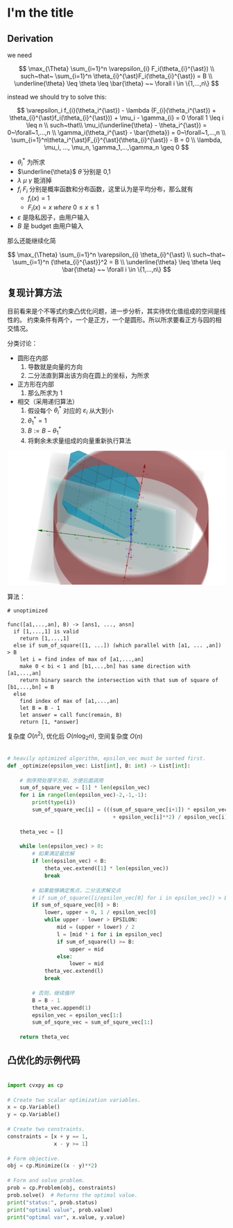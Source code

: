 # I'm the title

## Derivation

we need

$$
\max_{\Theta} \sum_{i=1}^n \varepsilon_{i} F_i(\theta_{i}^{\ast}) \\
such~that~ \sum_{i=1}^n \theta_{i}^{\ast}F_i(\theta_{i}^{\ast}) = B \\
\underline{\theta} \leq \theta \leq  \bar{\theta} ~~ \forall i \in \{1,...,n\}
$$

instead we should try to solve this:

$$
\varepsilon_i f_{i}(\theta_i^{\ast}) - \lambda (F_{i}(\theta_i^{\ast}) +
\theta_{i}^{\ast}f_i(\theta_{i}^{\ast})) + \mu_i - \gamma_{i} = 0 \forall 1 \leq i \leq n \\
such~that\\
\mu_i(\underline{\theta} - \theta_i^{\ast}) = 0~\forall~1,...,n \\
\gamma_i(\theta_i^{\ast} - \bar{\theta}) = 0~\forall~1,...,n \\
\sum_{i=1}^n\theta_i^{\ast}F_{i}^{\ast}(\theta_{i}^{\ast}) - B = 0 \\
\lambda, \mu_i, ..., \mu_n, \gamma_1,...,\gamma_n \geq 0
$$

- $\theta_i^{\ast}$ 为所求
- $\underline{\theta}$ $\bar{\theta}$ 分别是 0,1
- $\lambda~\mu~\gamma$ 能消掉
- $f_i$ $F_i$ 分别是概率函数和分布函数，这里认为是平均分布，那么就有
  - $f_i(x) = 1$
  - $F_i(x) = x~where~0 \leq x \leq 1$
- $\varepsilon$ 是隐私因子，由用户输入
- $B$ 是 budget 由用户输入

那么还能继续化简

$$
\max_{\Theta} \sum_{i=1}^n \varepsilon_{i} \theta_{i}^{\ast} \\
such~that~ \sum_{i=1}^n {\theta_{i}^{\ast}}^2 = B \\
\underline{\theta} \leq \theta \leq  \bar{\theta} ~~ \forall i \in \{1,...,n\}
$$

## 复现计算方法

目前看来是个不等式约束凸优化问题，进一步分析，其实待优化值组成的空间是线性的。
约束条件有两个，一个是正方，一个是圆形。所以所求要看正方与园的相交情况。

分类讨论：

- 圆形在内部
  1. 导数就是向量的方向
  2. 二分法直到算出该方向在圆上的坐标，为所求
- 正方形在内部
  1. 那么所求为 1
- 相交（采用递归算法）
  1. 假设每个 $\theta^{\ast}_i$ 对应的 $\varepsilon_i$ 从大到小
  2. $\theta^{\ast}_1 = 1$
  3. $B:= B - \theta^{\ast}_1$
  4. 将剩余未求量组成的向量重新执行算法


![](./geogebra-export.png)

算法：

```
# unoptimized

func([a1,...,an], B) -> [ans1, ..., ansn]
  if [1,...,1] is valid 
    return [1,...,1]
  else if sum_of_square([1, ...]) (which parallel with [a1, ... ,an]) > B
    let i = find index of max of [a1,...,an] 
    make 0 < bi < 1 and [b1,...,bn] has same direction with [a1,...,an]
    return binary search the intersection with that sum of square of [b1,...,bn] = B
  else
    find index of max of [a1,...,an]
    let B = B - 1
    let answer = call func(remain, B)
    return [1, *answer]
```


复杂度 $O(n^2)$, 优化后 $O(n\log_2n)$, 空间复杂度 $O(n)$

```python

# heavily optimized algorithm, epsilon_vec must be sorted first.
def _optimize(epsilon_vec: List[int], B: int) -> List[int]:
    
    # 倒序预处理平方和，方便后面调用
    sum_of_square_vec = [1] * len(epsilon_vec)
    for i in range(len(epsilon_vec)-2,-1,-1):
        print(type(i))
        sum_of_square_vec[i] = (((sum_of_square_vec[i+1]) * epsilon_vec[i+1]**2) \
                                  + epsilon_vec[i]**2) / epsilon_vec[i]**2

    theta_vec = []

    while len(epsilon_vec) > 0:
        # 如果满足最优解
        if len(epsilon_vec) < B:
            theta_vec.extend([1] * len(epsilon_vec))
            break

        # 如果能够确定焦点，二分法求解交点
        # if sum_of_square([i/epsilon_vec[0] for i in epsilon_vec]) > B:
        if sum_of_square_vec[0] > B:
            lower, upper = 0, 1 / epsilon_vec[0]
            while upper - lower > EPSILON:
                mid = (upper + lower) / 2
                l = [mid * i for i in epsilon_vec]
                if sum_of_square(l) >= B:
                    upper = mid
                else:
                    lower = mid
            theta_vec.extend(l)
            break

        # 否则，继续循环
        B = B - 1
        theta_vec.append(1)
        epsilon_vec = epsilon_vec[1:]
        sum_of_squre_vec = sum_of_squre_vec[1:]

    return theta_vec
```

## 凸优化的示例代码

```python

import cvxpy as cp

# Create two scalar optimization variables.
x = cp.Variable()
y = cp.Variable()

# Create two constraints.
constraints = [x + y == 1,
               x - y >= 1]

# Form objective.
obj = cp.Minimize((x - y)**2)

# Form and solve problem.
prob = cp.Problem(obj, constraints)
prob.solve()  # Returns the optimal value.
print("status:", prob.status)
print("optimal value", prob.value)
print("optimal var", x.value, y.value)

```
